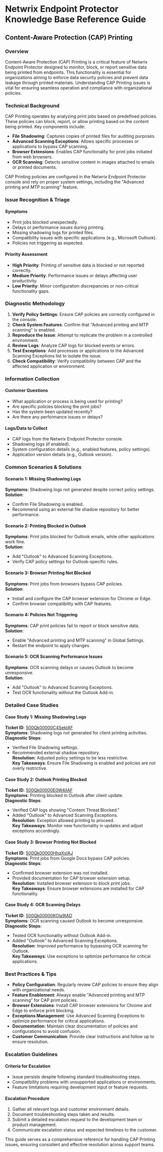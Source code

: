 # Netwrix Endpoint Protector Knowledge Base Reference Guide  
## Content-Aware Protection (CAP) Printing  

### **Overview**  
Content-Aware Protection (CAP) Printing is a critical feature of Netwrix Endpoint Protector designed to monitor, block, or report sensitive data being printed from endpoints. This functionality is essential for organizations aiming to enforce data security policies and prevent data leakage through printed materials. Understanding CAP Printing issues is vital for ensuring seamless operation and compliance with organizational policies.  

### **Technical Background**  
CAP Printing operates by analyzing print jobs based on predefined policies. These policies can block, report, or allow printing based on the content being printed. Key components include:  
- **File Shadowing**: Captures copies of printed files for auditing purposes.  
- **Advanced Scanning Exceptions**: Allows specific processes or applications to bypass CAP scanning.  
- **Browser Extensions**: Enables CAP functionality for print jobs initiated from web browsers.  
- **OCR Scanning**: Detects sensitive content in images attached to emails or printed documents.  

CAP Printing policies are configured in the Netwrix Endpoint Protector console and rely on proper system settings, including the "Advanced printing and MTP scanning" feature.  

### **Issue Recognition & Triage**  
#### **Symptoms**  
- Print jobs blocked unexpectedly.  
- Delays or performance issues during printing.  
- Missing shadowing logs for printed files.  
- Compatibility issues with specific applications (e.g., Microsoft Outlook).  
- Policies not triggering as expected.  

#### **Priority Assessment**  
- **High Priority**: Printing of sensitive data is blocked or not reported correctly.  
- **Medium Priority**: Performance issues or delays affecting user productivity.  
- **Low Priority**: Minor configuration discrepancies or non-critical functionality gaps.  

### **Diagnostic Methodology**  
1. **Verify Policy Settings**: Ensure CAP policies are correctly configured in the console.  
2. **Check System Features**: Confirm that "Advanced printing and MTP scanning" is enabled.  
3. **Reproduce the Issue**: Attempt to replicate the problem in a controlled environment.  
4. **Review Logs**: Analyze CAP logs for blocked events or errors.  
5. **Test Exceptions**: Add processes or applications to the Advanced Scanning Exceptions list to isolate the issue.  
6. **Check Compatibility**: Verify compatibility between CAP and the affected application or environment.  

### **Information Collection**  
#### **Customer Questions**  
- What application or process is being used for printing?  
- Are specific policies blocking the print jobs?  
- Has the system been updated recently?  
- Are there any performance issues or delays?  

#### **Logs/Data to Collect**  
- CAP logs from the Netwrix Endpoint Protector console.  
- Shadowing logs (if enabled).  
- System configuration details (e.g., enabled features, policy settings).  
- Application version details (e.g., Outlook version).  

### **Common Scenarios & Solutions**  
#### **Scenario 1: Missing Shadowing Logs**  
**Symptoms**: Shadowing logs not generated despite correct policy settings.  
**Solution**:  
- Confirm File Shadowing is enabled.  
- Recommend using an external file shadow repository for better performance.  

#### **Scenario 2: Printing Blocked in Outlook**  
**Symptoms**: Print jobs blocked for Outlook emails, while other applications work fine.  
**Solution**:  
- Add "Outlook" to Advanced Scanning Exceptions.  
- Verify CAP policy settings for Outlook-specific rules.  

#### **Scenario 3: Browser Printing Not Blocked**  
**Symptoms**: Print jobs from browsers bypass CAP policies.  
**Solution**:  
- Install and configure the CAP browser extension for Chrome or Edge.  
- Confirm browser compatibility with CAP features.  

#### **Scenario 4: Policies Not Triggering**  
**Symptoms**: CAP print policies fail to report or block sensitive data.  
**Solution**:  
- Enable "Advanced printing and MTP scanning" in Global Settings.  
- Restart the endpoint to apply changes.  

#### **Scenario 5: OCR Scanning Performance Issues**  
**Symptoms**: OCR scanning delays or causes Outlook to become unresponsive.  
**Solution**:  
- Add "Outlook" to Advanced Scanning Exceptions.  
- Test OCR functionality without the Outlook Add-in.  

### **Detailed Case Studies**  
#### **Case Study 1: Missing Shadowing Logs**  
**Ticket ID**: [500Qk00000C4SekIAF](https://nwxcorp.lightning.force.com/lightning/r/Case/500Qk00000C4SekIAF/view)  
**Symptoms**: Shadowing logs not generated for client printing activities.  
**Diagnostic Steps**:  
- Verified File Shadowing settings.  
- Recommended external shadow repository.  
**Resolution**: Adjusted policy settings to be less restrictive.  
**Key Takeaways**: Ensure File Shadowing is enabled and policies are not overly restrictive.  

#### **Case Study 2: Outlook Printing Blocked**  
**Ticket ID**: [500Qk00000E0W4iIAF](https://nwxcorp.lightning.force.com/lightning/r/Case/500Qk00000E0W4iIAF/view)  
**Symptoms**: Printing blocked in Outlook after client update.  
**Diagnostic Steps**:  
- Verified CAP logs showing "Content Threat Blocked."  
- Added "Outlook" to Advanced Scanning Exceptions.  
**Resolution**: Exception allowed printing to proceed.  
**Key Takeaways**: Monitor new functionality in updates and adjust exceptions accordingly.  

#### **Case Study 3: Browser Printing Not Blocked**  
**Ticket ID**: [500Qk00000HhqXsIAJ](https://nwxcorp.lightning.force.com/lightning/r/Case/500Qk00000HhqXsIAJ/view)  
**Symptoms**: Print jobs from Google Docs bypass CAP policies.  
**Diagnostic Steps**:  
- Confirmed browser extension was not installed.  
- Provided documentation for CAP browser extension setup.  
**Resolution**: Installed browser extension to block print jobs.  
**Key Takeaways**: Ensure browser extensions are installed for CAP functionality.  

#### **Case Study 4: OCR Scanning Delays**  
**Ticket ID**: [500Qk00000KOla9IAD](https://nwxcorp.lightning.force.com/lightning/r/Case/500Qk00000KOla9IAD/view)  
**Symptoms**: OCR scanning caused Outlook to become unresponsive.  
**Diagnostic Steps**:  
- Tested OCR functionality without Outlook Add-in.  
- Added "Outlook" to Advanced Scanning Exceptions.  
**Resolution**: Improved performance by bypassing OCR scanning for Outlook.  
**Key Takeaways**: Use exceptions to optimize performance for critical applications.  

### **Best Practices & Tips**  
- **Policy Configuration**: Regularly review CAP policies to ensure they align with organizational needs.  
- **Feature Enablement**: Always enable "Advanced printing and MTP scanning" for CAP print policies.  
- **Browser Extensions**: Install CAP browser extensions for Chrome and Edge to enforce print blocking.  
- **Exceptions Management**: Use Advanced Scanning Exceptions to optimize performance for critical applications.  
- **Documentation**: Maintain clear documentation of policies and configurations to avoid confusion.  
- **Customer Communication**: Provide clear instructions and follow up to ensure resolution.  

### **Escalation Guidelines**  
#### **Criteria for Escalation**  
- Issue persists despite following standard troubleshooting steps.  
- Compatibility problems with unsupported applications or environments.  
- Feature limitations requiring development input or feature requests.  

#### **Escalation Procedure**  
1. Gather all relevant logs and customer environment details.  
2. Document troubleshooting steps taken and results.  
3. Submit a detailed escalation request to the development team or product management.  
4. Communicate escalation status and expected timelines to the customer.  

This guide serves as a comprehensive reference for handling CAP Printing issues, ensuring consistent and effective resolution across support teams.  